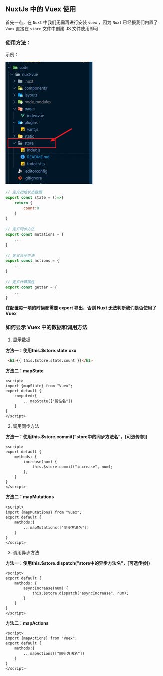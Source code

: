 ## NuxtJs 中的 Vuex 使用

首先一点，在 `Nuxt` 中我们无需再进行安装 `vuex` ，因为 `Nuxt` 已经报我们内置了 `Vuex` 直接在 `store` 文件中创建 JS 文件使用即可

### 使用方法：

示例：

![image-20211007170411320](./img/image-20211007170411320.png)

~~~js
// 定义初始状态数据
export const state = ()=>{
    return {
        count:0
    }
}

// 定义同步方法
export const mutations = {
    ...
}

// 定义异步方法
export const actions = {
    ...
}

// 定义计算属性
export const getter = {
    ...
}
~~~

**在配置每一项的时候都需要 export 导出，否则 Nuxt 无法判断我们是否使用了 Vuex**

### 如何显示 Vuex 中的数据和调用方法

1. 显示数据

**方法一：使用this.$store.state.xxx**

~~~html
 <h3>{{ this.$store.state.count }}</h3>
~~~

**方法二：mapState**

~~~vue
<script>
import {mapState} from "Vuex";
export default {
    computed:{
        ...mapState(["属性名"])
    }
}
</script>
~~~

2. 调用同步方法

**方法一：使用this.$store.commit("store中的同步方法名"，[可选传参])**

~~~vue
<script>
export default {
    methods: {
        increase(num) {
            this.$store.commit("increase", num);
        },
    }
}
</script>
~~~

**方法二：mapMutations**

~~~vue
<script>
import {mapMutations} from "Vuex";
export default {
    methods:{
        ...mapMutations(["同步方法名"])
    }
}
</script>
~~~

3. 调用异步方法

**方法一：使用this.$store.dispatch("store中的异步方法名"，[可选传参])**

~~~vue
<script>
export default {
    methods: {
        asyncIncrease(num) {
            this.$store.dispatch("asyncIncrease", num);
        }
    }
}
</script>
~~~

**方法二：mapActions**

~~~vue
<script>
import {mapActions} from "Vuex";
export default {
    methods:{
        ...mapActions(["同步方法名"])
    }
}
</script>
~~~